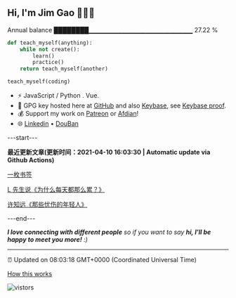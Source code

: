 
<h2>Hi, I'm Jim Gao 👋👨‍💻</h2>

Annual balance    ████████▁▁▁▁▁▁▁▁▁▁▁▁▁▁▁▁▁▁▁▁▁▁   27.22 %

```python
def teach_myself(anything):
    while not create():
        learn()
        practice()
    return teach_myself(another)

teach_myself(coding)
```

- ⚡ JavaScript / Python . Vue.
- 🔑 GPG key hosted here at [GitHub](https://github.com/tianheg.gpg) and also [Keybase](https://keybase.io/yidajiabei/pgp_keys.asc), see [Keybase proof](https://gist.github.com/tianheg/1ce40c3e06eddab6bc72b87cc26ec067).
- 💰 Support my work on [Patreon](https://www.patreon.com/tianheg) or [Afdian](https://afdian.net/@yidajiabei)!
- 🌐 [Linkedin](https://www.linkedin.com/in/tianheg/) &bull; [DouBan](https://www.douban.com/people/yidajiabei/)

---start---

**最近更新文章(更新时间：2021-04-10 16:03:30 | Automatic update via Github Actions)**

[一枚书签](https://blog.yidajiabei.xyz/posts/bookmark/)

[L 先生说《为什么每天都那么累？》](https://blog.yidajiabei.xyz/posts/mr-l-said-why-are-you-so-tired-every-day/)

[许知远《那些忧伤的年轻人》](https://blog.yidajiabei.xyz/posts/those-sad-young-men/)

---end---

<em><b>I love connecting with different people</b> so if you want to say <b>hi, I'll be happy to meet you more!</b> :)</em>

---

⏰ Updated on 08:03:18 GMT+0000 (Coordinated Universal Time)

[How this works](https://github.com/tianheg/tianheg/issues/1)

<img src="https://visitor-badge.glitch.me/badge?page_id=tianheg" alt="vistors" />
